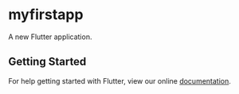 # myfirstapp

A new Flutter application.

## Getting Started

For help getting started with Flutter, view our online
[documentation](https://flutter.io/).
